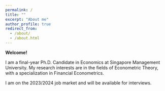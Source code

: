 ```yaml
---
permalink: /
title: ""
excerpt: "About me"
author_profile: true
redirect_from: 
  - /about/
  - /about.html
---
```

 <!-- 
 > <span style="font-family:cursive; font-style: normal;  font-size: 14">Mathématique est l’art de donner le même nom à des choses différentes. </span>
 >
 > <span style="font-family:cursive; font-size: 14"> <cite> Henri Poincaré </cite> </span> 
 -->


<!--## Facts

 Tech products lover. 

Certified Apple Teacher (in iPad, Mac, and Swift programming).

<img src="{{site.url}}/images/AppleTeacher_black.png" width="120px" /><img src="{{site.url}}/images/AppleTeacherSwiftPlaygrounds_black.png" width="120px" />

Expert in kindergarten level mathematics. 

~~Noob~~ DotA2 player.   

Co-founder of SMU SoE PhD [board game club](https://lqyjasonlee.github.io/boardgame/).  
(email [me](mailto:qyli.2019@phdecons.smu.edu.sg) if you want to join us)  -->

<!-- Social Vegan, I avoid meet. -->

<!-- --- -->

**Welcome!**

I am a final-year Ph.D. Candidate in Economics at Singapore Management University. My research interests are in the fields of Econometric Theory, with a specialization in Financial Econometrics.

I am on the 2023/2024 job market and will be available for interviews.
